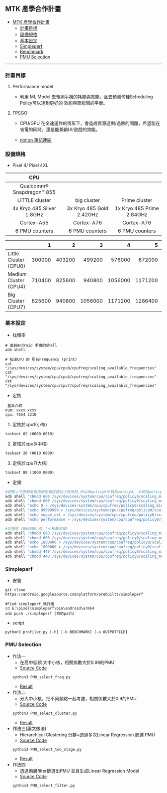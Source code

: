 ## MTK 產學合作計畫 

<!-- TOC -->

- [MTK 產學合作計畫](#mtk-%E7%94%A2%E5%AD%B8%E5%90%88%E4%BD%9C%E8%A8%88%E7%95%AB)
    - [計畫目標](#%E8%A8%88%E7%95%AB%E7%9B%AE%E6%A8%99)
    - [設備規格](#%E8%A8%AD%E5%82%99%E8%A6%8F%E6%A0%BC)
    - [基本設定](#%E5%9F%BA%E6%9C%AC%E8%A8%AD%E5%AE%9A)
    - [Simpleperf](#simpleperf)
    - [Benchmark](#benchmark)
    - [PMU Selection](#pmu-selection)

<!-- /TOC -->

---

### 計畫目標 
1. Performance model

    - 利用 ML Model 去預測手機的耗能與效能，且去預測何種Scheduling Policy可以達到更好的 效能與節能間的平衡。
2. FPSGO

    - CPU/GPU 在全速運作的情形下，會造成資源過剩/過熱的問題，希望能在省電的同時，還是能兼顧UI/遊戲的效能。

    - [notion 筆記連結](https://www.notion.so/FPSGO_study-2f4ae5a5651e452c91f51afc1ed14fe4)

### 設備規格
- Pixel 4/ Pixel 4XL

|            CPU            	|                          	|                           	|
|:-------------------------:	|:------------------------:	|:-------------------------:	|
| Qualcomm® Snapdragon™ 855 	|                          	|                           	|
| LITTLE cluster            	| big cluster              	| Prime cluster             	|
| 4x Kryo 485 Silver 1.8GHz 	| 3x Kryo 485 Gold 2.42GHz 	| 1x Kryo 485 Prime 2.84GHz 	|
| Cortex-A55                	| Cortex-A76               	| Cortex-A76                	|
| 6 PMU counters            	| 6 PMU counters           	| 6 PMU counters            	|

|                       	|      1 	|      2 	|       3 	|       4 	|       5 	|       6 	|       7 	|       8 	|       9 	|      10 	|      11 	|      12 	|      13 	|      14 	|      15 	|      16 	|      17 	|      18 	|      19 	|      20 	|
|-----------------------	|-------:	|-------:	|--------:	|--------:	|--------:	|--------:	|--------:	|--------:	|--------:	|--------:	|--------:	|--------:	|--------:	|--------:	|--------:	|--------:	|--------:	|--------:	|--------:	|--------:	|
| Little Cluster (CPU0) 	| 300000 	| 403200 	|  499200 	|  576000 	|  672000 	|  768000 	|  844800 	|  940800 	| 1036800 	| 1113600 	| 1209600 	| 1305600 	| 1382400 	| 1478400 	| 1555200 	| 1632000 	| 1708800 	| 1785600 	|         	|         	|
| Medium Cluster (CPU4) 	| 710400 	| 825600 	|  940800 	| 1056000 	| 1171200 	| 1286400 	| 1401600 	| 1497600 	| 1612800 	| 1708800 	| 1804800 	| 1920000 	| 2016000 	| 2131200 	| 2227200 	| 2323200 	| 2419200 	|         	|         	|         	|
| Big Cluster (CPU7)    	| 825600 	| 940800 	| 1056000 	| 1171200 	| 1286400 	| 1401600 	| 1497600 	| 1612800 	| 1708800 	| 1804800 	| 1920000 	| 2016000 	| 2131200 	| 2227200 	| 2323200 	| 2419200 	| 2534400 	| 2649600 	| 2745600 	| 2841600 	|

### 基本設定

- 找頻率

```Shell
# 進到Android 手機的Shell
adb shell

# 知道CPU 的 所有Frequency (print)
cat "/sys/devices/system/cpu/cpu0/cpufreq/scaling_available_frequencies"
cat "/sys/devices/system/cpu/cpu4/cpufreq/scaling_available_frequencies"
cat "/sys/devices/system/cpu/cpu7/cpufreq/scaling_available_frequencies"
```

- 定核


```
 基本介紹
num: xxxx xxxx
cpu: 7654 3210
```
1. 定核於cpu1(小核)
``` 
taskset 02 (0000 0010)
```
2. 定核於cpu5(中核) 
```
taskset 20 (0010 0000)
```
3. 定核於cpu7(大核) 
```
taskset 80 (1000 0000)
```

- 定頻
```sh
#調整上下限頻率後再做定頻這裡以小核為例,所以為policy0中核為policy4, 大核為policy7
adb shell "chmod 660 /sys/devices/system/cpu/cpufreq/policy0/scaling_min_freq"
adb shell "chmod 660 /sys/devices/system/cpu/cpufreq/policy0/scaling_max_freq"
adb shell "echo 0 > /sys/devices/system/cpu/cpufreq/policy0/scaling_min_freq"
adb shell "echo 99999999 > /sys/devices/system/cpu/cpufreq/policy0/scaling_max_freq"
adb shell "echo sugov_ext > /sys/devices/system/cpu/cpufreq/policy0/scaling_governor"
adb shell "echo performance > /sys/devices/system/cpu/cpufreq/policy0/scaling_governor"
```
```sh
#定頻於 1800000 Hz (小核最高頻)
adb shell "chmod 660 /sys/devices/system/cpu/cpufreq/policy0/scaling_min_freq"
adb shell "chmod 660 /sys/devices/system/cpu/cpufreq/policy0/scaling_max_freq"
adb shell "echo 1800000 > /sys/devices/system/cpu/cpufreq/policy0/scaling_min_freq"
adb shell "echo 1800000 > /sys/devices/system/cpu/cpufreq/policy0/scaling_max_freq"
adb shell "chmod 440 /sys/devices/system/cpu/cpufreq/policy0/scaling_min_freq"
adb shell "chmod 440 /sys/devices/system/cpu/cpufreq/policy0/scaling_max_freq"
```

### Simpleperf

- 安裝
```
git clone https://android.googlesource.com/platform/prebuilts/simpleperf

#Find simpleperf 執行檔
cd E:\pixel\simpleperf\bin\android\arm64
adb push ./simpleperf [目的path]
```

- script
```
python3 profiler.py [-h] [-b BENCHMARK] [-o OUTPUTFILE]
```


<!-- ### Benchmark
- Mibench
    + 執行
    ```
    ```
    + [Data]()

- Lmbench
    + 執行
    ```
    ./bw_mem 512m [執行檔]
    ```
    + [Data]()

- Longbottom
    + [Source Code]() 
    + 執行
    + [Data]()

- Dhrystone
    + [Source Code]() 
    + 執行
    ```
    ./dry
    ```
    + [Data]() -->

### PMU Selection
- 作法一
    + 在高中低頻 大中小核，相關係數大於0.99的PMU
    + [Source Code](https://github.com/Essen-Lin/Performance-Prediction-and-Scheduling-on-Heterogeneous-CPUs/tree/master/src) 
    ```
    python3 PMU_select_freq.py
    ```
    + [Result](https://github.com/Essen-Lin/Performance-Prediction-and-Scheduling-on-Heterogeneous-CPUs/tree/master/src)
- 作法二
    + 分大中小核，把不同頻點一起考慮，相關係數大於0.9的PMU
    + [Source Code](https://github.com/Essen-Lin/Performance-Prediction-and-Scheduling-on-Heterogeneous-CPUs/tree/master/src) 
     ```
    python3 PMU_select_cluster.py
    ```
    + [Result](https://github.com/Essen-Lin/Performance-Prediction-and-Scheduling-on-Heterogeneous-CPUs/tree/master/src)
- 作法三(論文做法)
    + Hierarchical Clustering 分群+透過多次Linear Regression 篩選 PMU
    + [Source Code](https://github.com/Essen-Lin/Performance-Prediction-and-Scheduling-on-Heterogeneous-CPUs/tree/master/src) 
     ```
    python3 PMU_select_two_stage.py
    ```
    + [Result](https://github.com/Essen-Lin/Performance-Prediction-and-Scheduling-on-Heterogeneous-CPUs/tree/master/src)
- 作法四
    + 透過兩層filter篩選出PMU 並且生成Linear Regression Model
    + [Source Code](https://github.com/Essen-Lin/Performance-Prediction-and-Scheduling-on-Heterogeneous-CPUs/tree/master/src) 
     ```
    python3 PMU_select_filter.py
    ```

